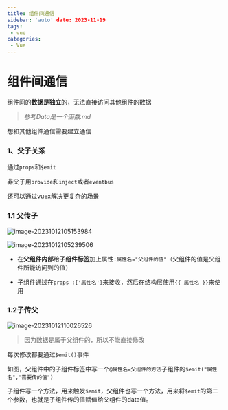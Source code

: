 ```yaml
---
title: 组件间通信
sidebar: 'auto' date: 2023-11-19
tags:
 - vue 
categories: 
 - Vue
---
```


# 组件间通信

组件间的**数据是独立**的，无法直接访问其他组件的数据

>参考*Data是一个函数.md*

想和其他组件通信需要建立通信

### 1、父子关系

通过`props`和`$emit`

非父子用`provide`和`inject`或者`eventbus`

还可以通过vuex解决更复杂的场景

### **1.1 父传子**

![image-20231012105153984](/image-20231012105153984.png)

![image-20231012105239506](/image-20231012105239506.png)

+ 在**父组件内部**给**子组件标签**加上属性`:属性名="父组件的值"`（父组件的值是父组件所能访问到的值）

+ 子组件通过在`props :['属性名']`来接收，然后在结构层使用`{{ 属性名 }}`来使用



### 1.2子传父

![image-20231012110026526](/image-20231012110026526.png)

> 因为数据是属于父组件的，所以不能直接修改

每次修改都要通过`$emit()`事件

如图，父组件中的子组件标签中写一个`@属性名=父组件的方法`子组件的`$emit("属性名","需要传的值")`

子组件写一个方法，用来触发`$emit`，父组件也写一个方法，用来将`$emit`的第二个参数，也就是子组件传的值赋值给父组件的data值。
